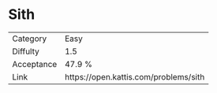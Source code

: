 # Sith

<table>
    <tr>
        <td>Category</td>
        <td>Easy</td>
    </tr>
    <tr>
        <td>Diffulty</td>
        <td>1.5</td>
    </tr>
    <tr>
        <td>Acceptance</td>
        <td>47.9 %</td>
    </tr>
    <tr>
        <td>Link</td>
        <td>https://open.kattis.com/problems/sith</td>
    </tr>
</table>